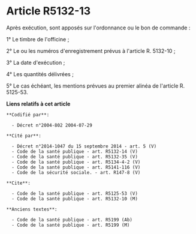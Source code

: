 # Article R5132-13

Après exécution, sont apposés sur l'ordonnance ou le bon de commande :

1° Le timbre de l'officine ;

2° Le ou les numéros d'enregistrement prévus à l'article R. 5132-10 ;

3° La date d'exécution ;

4° Les quantités délivrées ;

5° Le cas échéant, les mentions prévues au premier alinéa de l'article R. 5125-53.

**Liens relatifs à cet article**

	**Codifié par**:

	  - Décret n°2004-802 2004-07-29

	**Cité par**:

	  - Décret n°2014-1047 du 15 septembre 2014 - art. 5 (V)
	  - Code de la santé publique - art. R5132-14 (V)
	  - Code de la santé publique - art. R5132-35 (V)
	  - Code de la santé publique - art. R5134-4-2 (V)
	  - Code de la santé publique - art. R5141-116 (V)
	  - Code de la sécurité sociale. - art. R147-8 (V)

	**Cite**:

	  - Code de la santé publique - art. R5125-53 (V)
	  - Code de la santé publique - art. R5132-10 (M)

	**Anciens textes**:

	  - Code de la santé publique - art. R5199 (Ab)
	  - Code de la santé publique - art. R5199 (M)
